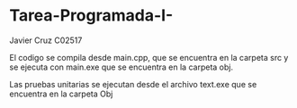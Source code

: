 # Tarea-Programada-I-
Javier Cruz C02517

El codigo se compila desde main.cpp, que se encuentra en la carpeta src 
y se ejecuta con main.exe que se encuentra en la carpeta obj. 

Las pruebas unitarias se ejecutan desde el archivo text.exe que 
se encuentra en la carpeta Obj 
